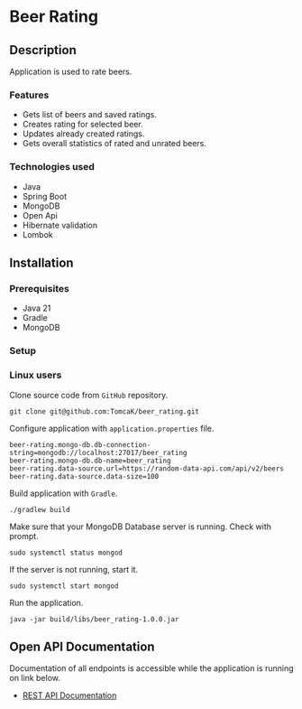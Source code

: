 # Beer Rating

## Description
Application is used  to rate beers.

### Features
* Gets list of beers and saved ratings.
* Creates rating for selected beer.
* Updates already created ratings.
* Gets overall statistics of rated and unrated beers.

### Technologies used
* Java
* Spring Boot
* MongoDB
* Open Api
* Hibernate validation
* Lombok

## Installation

### Prerequisites
* Java 21
* Gradle
* MongoDB

### Setup
### Linux users
Clone source code from `GitHub` repository.
```
git clone git@github.com:TomcaK/beer_rating.git
```
Configure application with `application.properties` file.
```properties
beer-rating.mongo-db.db-connection-string=mongodb://localhost:27017/beer_rating
beer-rating.mongo-db.db-name=beer_rating
beer-rating.data-source.url=https://random-data-api.com/api/v2/beers
beer-rating.data-source.data-size=100
```
Build application with `Gradle`.
```
./gradlew build
```

Make sure that your MongoDB Database server is running. Check with prompt.
```
sudo systemctl status mongod
```
If the server is not running, start it.
```
sudo systemctl start mongod
```
Run the application.
```
java -jar build/libs/beer_rating-1.0.0.jar
```

## Open API Documentation
Documentation of all endpoints is accessible while the application is running on link below. 
* [REST API Documentation](http://localhost:8080/api/swagger-ui)
